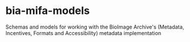 # bia-mifa-models

Schemas and models for working with the BioImage Archive's (Metadata, Incentives, Formats and Accessibility) metadata implementation
